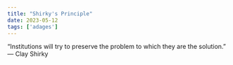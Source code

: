 ```yaml
---
title: "Shirky's Principle"
date: 2023-05-12
tags: ['adages']
---
```


“Institutions will try to preserve the problem to which they are the solution.” — Clay Shirky